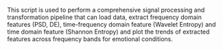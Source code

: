 This script is used to perform a comprehensive signal processing and transformation pipeline that can load data, extract frequency domain features (PSD, DE), time-frequency domain feature (Wavelet Entropy) and time domain feature (Shannon Entropy) and plot the trends of extracted features across frequency bands for emotional conditions.
